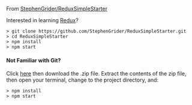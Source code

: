 
From [StephenGrider/ReduxSimpleStarter](https://github.com/StephenGrider/ReduxSimpleStarter.git)

Interested in learning [Redux](https://www.udemy.com/react-redux/)?

```
> git clone https://github.com/StephenGrider/ReduxSimpleStarter.git
> cd ReduxSimpleStarter
> npm install
> npm start
```

#### Not Familiar with Git?
Click [here](https://github.com/StephenGrider/ReactStarter/releases) then download the .zip file.  Extract the contents of the zip file, then open your terminal, change to the project directory, and:

```
> npm install
> npm start
```
